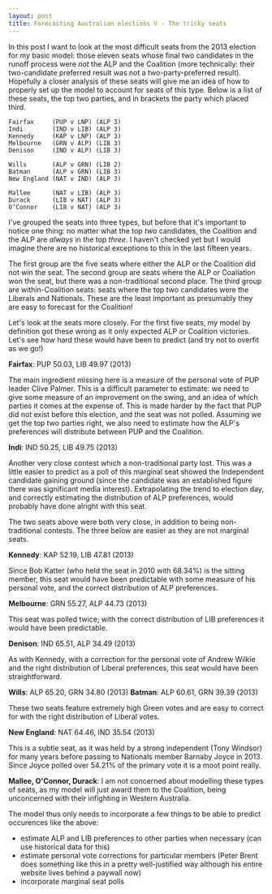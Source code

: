 ```yaml
---
layout: post
title: Forecasting Australian elections V - The tricky seats
---
```


In this post I want to look at the most difficult seats from the 2013 election for my basic model: those eleven seats whose final two candidates in the runoff process were *not* the ALP and the Coalition (more technically: their two-candidate preferred result was not a two-party-preferred result). Hopefully a closer analysis of these seats will give me an idea of how to properly set up the model to account for seats of this type. Below is a list of these seats, the top two parties, and in brackets the party which placed third.

    Fairfax     (PUP v LNP) (ALP 3)
    Indi        (IND v LIB) (ALP 3)
    Kennedy     (KAP v LNP) (ALP 3)
    Melbourne   (GRN v ALP) (LIB 3)
    Denison     (IND v ALP) (LIB 3)

    Wills       (ALP v GRN) (LIB 2)
    Batman      (ALP v GRN) (LIB 3)
    New England (NAT v IND) (ALP 3)

    Mallee      (NAT v LIB) (ALP 3)
    Durack      (LIB v NAT) (ALP 3)
    O’Connor    (LIB v NAT) (ALP 3)

I've grouped the seats into three types, but before that it's important to notice one thing: no matter what the top *two* candidates, the Coalition and the ALP are *always* in the top *three*. I haven't checked yet but I would imagine there are no historical exceptions to this in the last fifteen years.

The first group are the five seats where either the ALP or the Coalition did not win the seat. The second group are seats where the ALP or Coaliation won the seat, but there was a non-traditional second place. The third group are within-Coalition seats: seats where the top two candidates were the Liberals and Nationals. These are the least important as presumably they are easy to forecast for the Coalition!

Let's look at the seats more closely. For the first five seats, my model by definition got these wrong as it only expected ALP or Coalition victories. Let's see how hard these would have been to predict (and try not to overfit as we go!)

**Fairfax**: PUP 50.03, LIB 49.97 (2013)

The main ingredient missing here is a measure of the personal vote of PUP leader Clive Palmer. This is a difficult parameter to estimate: we need to give some measure of an improvement on the swing, and an idea of which parties it comes at the expense of. This is made harder by the fact that PUP did not exist before this election, and the seat was not polled. Assuming we get the top two parties right, we also need to estimate how the ALP's preferences will distribute between PUP and the Coalition.

**Indi**: IND 50.25, LIB 49.75 (2013)

Another very close contest which a non-traditional party lost. This was a little easier to predict as a poll of this marginal seat showed the Independent candidate gaining ground (since the candidate was an established figure there was significant media interest). Extrapolating the trend to election day, and correctly estimating the distribution of ALP preferences, would probably have done alright with this seat. 

The two seats above were both very close, in addition to being non-traditional contests. The three below are easier as they are not marginal seats. 

**Kennedy**: KAP 52.19, LIB 47.81 (2013)

Since Bob Katter (who held the seat in 2010 with 68.34%) is the sitting member, this seat would have been predictable with some measure of his personal vote, and the correct distribution of ALP preferences.

**Melbourne**: GRN 55.27, ALP 44.73 (2013)

This seat was polled twice; with the correct distribution of LIB preferences it would have been predictable. 

**Denison**: IND 65.51, ALP 34.49 (2013)

As with Kennedy, with a correction for the personal vote of Andrew Wilkie and the right distribution of Liberal preferences, this seat would have been straightforward. 

**Wills**: ALP 65.20, GRN 34.80 (2013)
**Batman**: ALP 60.61, GRN 39.39 (2013)

These two seats feature extremely high Green votes and are easy to correct for with the right distribution of Liberal votes. 

**New England**: NAT 64.46, IND 35.54 (2013)

This is a subtle seat, as it was held by a strong independent (Tony Windsor) for many years before passing to Nationals member Barnaby Joyce in 2013. Since Joyce polled over 54.21% of the primary vote it is a moot point really.

**Mallee, O'Connor, Durack**: I am not concerned about modelling these types of seats, as my model will just award them to the Coalition, being unconcerned with their infighting in Western Australia. 

The model thus only needs to incorporate a few things to be able to predict occurences like the above:

- estimate ALP and LIB preferences to other parties when necessary (can use historical data for this)
- estimate personal vote corrections for particular members (Peter Brent does something like this in a pretty well-justified way although his entire website lives behind a paywall now)
- incorporate marginal seat polls




